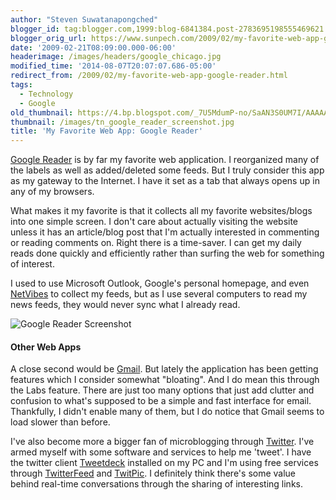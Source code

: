 ```yaml
---
author: "Steven Suwatanapongched"
blogger_id: tag:blogger.com,1999:blog-6841384.post-2783695198555469621
blogger_orig_url: https://www.sunpech.com/2009/02/my-favorite-web-app-google-reader.html
date: '2009-02-21T08:09:00.000-06:00'
headerimage: /images/headers/google_chicago.jpg
modified_time: '2014-08-07T20:07:07.686-05:00'
redirect_from: /2009/02/my-favorite-web-app-google-reader.html
tags:
  - Technology
  - Google
old_thumbnail: https://4.bp.blogspot.com/_7U5MdumP-no/SaAN3S0UM7I/AAAAAAAAIlY/N6u2xBcHWg0/s600/google_reader_screenshot.png
thumbnail: /images/tn_google_reader_screenshot.jpg
title: 'My Favorite Web App: Google Reader'
---
```



[Google Reader](https://reader.google.com) is by far my favorite web application.  I reorganized many of the labels as well as added/deleted some feeds.  But I truly consider this app as my gateway to the Internet.  I have it set as a tab that always opens up in any of my browsers.

What makes it my favorite is that it collects all my favorite websites/blogs into one simple screen.  I don't care about actually visiting the website unless it has an article/blog post that I'm actually interested in commenting or reading comments on.  Right there is a time-saver.  I can get my daily reads done quickly and efficiently rather than surfing the web for something of interest.

I used to use Microsoft Outlook, Google's personal homepage, and even [NetVibes](https://www.netvibes.com) to collect my feeds, but as I use several computers to read my news feeds, they would never sync what I already read.

![Google Reader Screenshot](/images/blog/google_reader_screenshot.png)

#### Other Web Apps
A close second would be [Gmail](https://mail.google.com).  But lately the application has been getting features which I consider somewhat "bloating".  And I do mean this through the Labs feature.  There are just too many options that just add clutter and confusion to what's supposed to be a simple and fast interface for email.  Thankfully, I didn't enable many of them, but I do notice that Gmail seems to load slower than before.

I've also become more a bigger fan of microblogging through [Twitter](https://www.twitter.com).  I've armed myself with some software and services to help me 'tweet'.  I have the twitter client [Tweetdeck](https://www.tweetdeck.com) installed on my PC and I'm using free services through [TwitterFeed](https://twitterfeed.com) and [TwitPic](https://twitpic.com).  I definitely think there's some value behind real-time conversations through the sharing of interesting links.